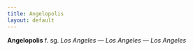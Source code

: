 ```yaml
---
title: Angelopolis 
layout: default
---
```


**Angelopolis** f. sg. *Los Angeles — Los Angeles — Los Angeles*